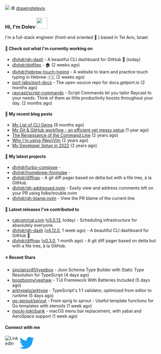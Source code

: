 <img src="https://user-images.githubusercontent.com/6196971/205364459-63d54329-d28a-403f-ac06-3baeb4685b46.jpg" />
© <a href="https://www.instagram.com/drawingtelaviv/">drawingtelaviv</a>

### Hi, I'm Dolev <img width="36px" height="36px" src="https://user-images.githubusercontent.com/1303154/88677602-1635ba80-d120-11ea-84d8-d263ba5fc3c0.gif" />

I'm a full-stack engineer (front-end oriented :rainbow: ) based in Tel Aviv, Israel.

#### 👷 Check out what I'm currently working on

- [dlvhdr/gh-dash](https://github.com/dlvhdr/gh-dash) - A beautiful CLI dashboard for GitHub 🚀  (today)
- [dlvhdr/dotfiles](https://github.com/dlvhdr/dotfiles) - 🏠 (2 weeks ago)
- [dlvhdr/hebrew-touch-typing](https://github.com/dlvhdr/hebrew-touch-typing) - A website to learn and practice touch typing in Hebrew 🇮🇱 (2 weeks ago)
- [port-labs/port-docs](https://github.com/port-labs/port-docs) - The open-source repo for docs.getport.io (2 months ago)
- [raycast/script-commands](https://github.com/raycast/script-commands) - Script Commands let you tailor Raycast to your needs. Think of them as little productivity boosts throughout your day. (2 months ago)

#### 📜 My recent blog posts

- [My List of CLI Gems](https://dlvhdr.me/posts/cli-tools) (8 months ago)
- [My Git &amp; GitHub workflow - an efficient yet messy setup](https://dlvhdr.me/posts/how-i-use-github) (1 year ago)
- [The Renaissance of the Command Line](https://dlvhdr.me/posts/the-renaissance-of-the-command-line) (2 years ago)
- [Why I&#39;m using (Neo)Vim](https://dlvhdr.me/posts/why-im-using-vim) (2 years ago)
- [My Developer Setup in 2022](https://dlvhdr.me/posts/dev-setup) (2 years ago)

#### 🌱 My latest projects

- [dlvhdr/turbo-compose](https://github.com/dlvhdr/turbo-compose) - 
- [dlvhdr/homebrew-formulae](https://github.com/dlvhdr/homebrew-formulae) - 
- [dlvhdr/diffnav](https://github.com/dlvhdr/diffnav) - A git diff pager based on delta but with a file tree, à la GitHub.
- [dlvhdr/gh-addressed.nvim](https://github.com/dlvhdr/gh-addressed.nvim) - Easily view and address comments left on your PR using folke/trouble.nvim
- [dlvhdr/gh-blame.nvim](https://github.com/dlvhdr/gh-blame.nvim) - View the PR blame of the current line

#### 🔭 Latest releases I've contributed to

- [calcom/cal.com](https://github.com/calcom/cal.com) ([v5.0.13](https://github.com/calcom/cal.com/releases/tag/v5.0.13), today) - Scheduling infrastructure for absolutely everyone.
- [dlvhdr/gh-dash](https://github.com/dlvhdr/gh-dash) ([v4.12.0](https://github.com/dlvhdr/gh-dash/releases/tag/v4.12.0), 1 week ago) - A beautiful CLI dashboard for GitHub 🚀 
- [dlvhdr/diffnav](https://github.com/dlvhdr/diffnav) ([v0.3.0](https://github.com/dlvhdr/diffnav/releases/tag/v0.3.0), 1 month ago) - A git diff pager based on delta but with a file tree, à la GitHub.

#### ⭐ Recent Stars

- [sinclairzx81/typebox](https://github.com/sinclairzx81/typebox) - Json Schema Type Builder with Static Type Resolution for TypeScript (4 days ago)
- [bogzbonny/yeehaw](https://github.com/bogzbonny/yeehaw) - TUI Framework With Batteries Included (5 days ago)
- [arktypeio/arktype](https://github.com/arktypeio/arktype) - TypeScript&#39;s 1:1 validator, optimized from editor to runtime (5 days ago)
- [go-sprout/sprout](https://github.com/go-sprout/sprout) - From sprig to sprout - Useful template functions for Go templates with steroids (1 week ago)
- [mocki-toki/barik](https://github.com/mocki-toki/barik) - macOS menu bar replacement, with yabai and AeroSpace support (1 week ago)

#### Connect with me

[<img align="left" alt="LinkedIn" width="48px" src="https://camo.githubusercontent.com/c8a9c5b414cd812ad6a97a46c29af67239ddaeae08c41724ff7d945fb4c047e5/68747470733a2f2f6564656e742e6769746875622e696f2f537570657254696e7949636f6e732f696d616765732f7376672f6c696e6b6564696e2e737667" />][linkedin]

[<img align="left" alt="Twitter" width="48px" src="icons/twitter.svg" />][twitter]

[linkedin]: https://www.linkedin.com/in/dolev-hadar/
[twitter]: https://twitter.com/elys1um

